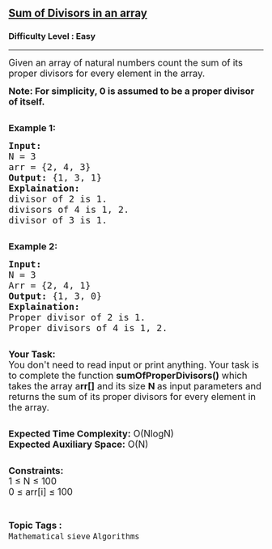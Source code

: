 <h2><a href="https://www.geeksforgeeks.org/problems/sum-of-divisors-in-an-array2954/1?page=1&category=sieve&status=unsolved&sortBy=difficulty">Sum of Divisors in an array</a></h2><h3>Difficulty Level : Easy</h3><hr><div class="problems_problem_content__Xm_eO"><p><span style="font-size: 18px;">Given an array of natural numbers count the sum of its proper divisors for every element in the array.</span></p>
<p><strong><span style="font-size: 18px;">Note: For simplicity, 0 is assumed to be a proper divisor of itself.</span></strong></p>
<p><br><span style="font-size: 18px;"><strong>Example 1:</strong></span></p>
<pre><span style="font-size: 18px;"><strong>Input:</strong>
N = 3
arr = {2, 4, 3}
<strong>Output:</strong> {1, 3, 1}
<strong>Explaination:</strong> 
divisor of 2 is 1.
divisors of 4 is 1, 2.
divisor of 3 is 1.</span>
</pre>
<p><br><span style="font-size: 18px;"><strong>Example 2:</strong></span></p>
<pre><span style="font-size: 18px;"><strong>Input:</strong>
N = 3
Arr = {2, 4, 1}
<strong>Output:</strong> {1, 3, 0}
<strong>Explaination:</strong> 
Proper divisor of 2 is 1.
Proper divisors of 4 is 1, 2.</span>
</pre>
<p><br><span style="font-size: 18px;"><strong>Your Task:</strong><br>You don't need to read input or print anything. Your task is to complete the function&nbsp;<strong>sumOfProperDivisors()</strong>&nbsp;which takes the array a<strong>rr[]</strong> and its size <strong>N&nbsp;</strong>as input parameters&nbsp;and returns&nbsp;the sum of its proper divisors for every element in the array.</span></p>
<p><br><span style="font-size: 18px;"><strong>Expected Time Complexity:</strong> O(NlogN)<br><strong>Expected Auxiliary Space:</strong> O(N)</span></p>
<p><br><span style="font-size: 18px;"><strong>Constraints:</strong><br>1 ≤ N ≤ 100</span><br><span style="font-size: 18px;">0 ≤ arr[i] ≤ 100</span></p></div><br><p><span style=font-size:18px><strong>Topic Tags : </strong><br><code>Mathematical</code>&nbsp;<code>sieve</code>&nbsp;<code>Algorithms</code>&nbsp;